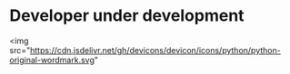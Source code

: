 # Developer under development #
<img src="https://cdn.jsdelivr.net/gh/devicons/devicon/icons/python/python-original-wordmark.svg" 
